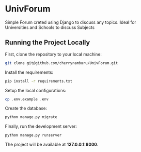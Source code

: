 # UnivForum
Simple Forum creted using Django to discuss any topics. Ideal for Universities and Schools to discuss Subjects

## Running the Project Locally

First, clone the repository to your local machine:

```bash
git clone git@github.com/cherrynamburu/UnivForum.git
```

Install the requirements:

```bash
pip install -r requirements.txt
```

Setup the local configurations:

```bash
cp .env.example .env
```

Create the database:

```bash
python manage.py migrate
```

Finally, run the development server:

```bash
python manage.py runserver
```

The project will be available at **127.0.0.1:8000**.
